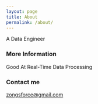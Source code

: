 ```yaml
---
layout: page
title: About
permalink: /about/
---
```


A Data Engineer

### More Information

Good At Real-Time Data Processing

### Contact me

[zongsforce@gmail.com](mailto:zongsforce@gmail.com)